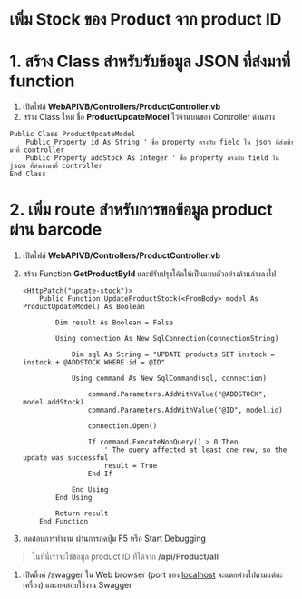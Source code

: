 # เพิ่ม Stock ของ Product จาก product ID

# 1. สร้าง Class สำหรับรับข้อมูล  JSON ที่ส่งมาที่ function

1. เปิดไฟล์ **WebAPIVB/Controllers/ProductController.vb**
2. สร้าง Class ใหม่ ชื่อ **ProductUpdateModel** ไว้ด้านบนของ Controller ด้านล่าง 

```vbnet
Public Class ProductUpdateModel
    Public Property id As String ' ชื่อ property ตรงกับ field ใน json ที่ส่งเข้ามาที่ controller
    Public Property addStock As Integer ' ชื่อ property ตรงกับ field ใน json ที่ส่งเข้ามาที่ controller
End Class
```

# 2. เพิ่ม route สำหรับการขอข้อมูล product ผ่าน barcode

1. เปิดไฟล์ **WebAPIVB/Controllers/ProductController.vb**
2. สร้าง Function **GetProductById** และปรับปรุงโค้ดให้เป็นแบบตัวอย่างด้านล่างลงไป
    
    ```vbnet
    <HttpPatch("update-stock")>
        Public Function UpdateProductStock(<FromBody> model As ProductUpdateModel) As Boolean
    
            Dim result As Boolean = False
    
            Using connection As New SqlConnection(connectionString)
    
                Dim sql As String = "UPDATE products SET instock = instock + @ADDSTOCK WHERE id = @ID"
    
                Using command As New SqlCommand(sql, connection)
    
                    command.Parameters.AddWithValue("@ADDSTOCK", model.addStock)
                    command.Parameters.AddWithValue("@ID", model.id)
    
                    connection.Open()
    
                    If command.ExecuteNonQuery() > 0 Then
                        ' The query affected at least one row, so the update was successful
                        result = True
                    End If
    
                End Using
            End Using
    
            Return result
        End Function
    ```
    
3. ทดสอบการทำงาน ผ่านการกดปุ่ม F5 หรือ Start Debugging

> ในที่นี่เราจะใช้ข้อมูล product ID ที่ได้จาก **/api/Product/all**
> 
1. เปิดลิ้งค์ /swagger ใน Web browser (port ของ [localhost](http://localhost) จะแตกต่างไปตามแต่ละเครื่อง) และทดสอบใช้งาน Swagger